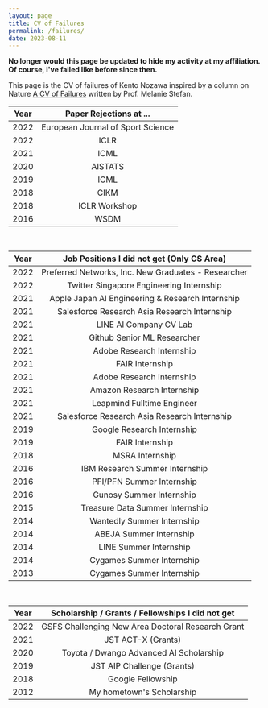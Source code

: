 ```yaml
---
layout: page
title: CV of Failures
permalink: /failures/
date: 2023-08-11
---
```


__No longer would this page be updated to hide my activity at my affiliation. Of course, I've failed like before since then.__

This page is the CV of failures of Kento Nozawa inspired by a column on Nature [A CV of Failures](https://www.nature.com/articles/nj7322-467a) written by Prof. Melanie Stefan.


| Year | Paper Rejections at ... |
|:----:|:----------:|
| 2022 | European Journal of Sport Science |
| 2022 | ICLR |
| 2021 | ICML |
| 2020 | AISTATS |
| 2019 | ICML |
| 2018 | CIKM |
| 2018 | ICLR Workshop |
| 2016 | WSDM |

<br />

| Year | Job Positions I did not get (Only CS Area) |
|:----:|:----------:|
| 2022 | Preferred Networks, Inc. New Graduates - Researcher |
| 2022 | Twitter Singapore Engineering Internship |
| 2021 | Apple Japan AI Engineering & Research Internship |
| 2021 | Salesforce Research Asia Research Internship |
| 2021 | LINE AI Company CV Lab |
| 2021 | Github Senior ML Researcher |
| 2021 | Adobe Research Internship |
| 2021 | FAIR Internship |
| 2021 | Adobe Research Internship |
| 2021 | Amazon Research Internship |
| 2021 | Leapmind Fulltime Engineer |
| 2021 | Salesforce Research Asia Research Internship |
| 2019 | Google Research Internship |
| 2019 | FAIR Internship |
| 2018 | MSRA Internship |
| 2016 | IBM Research Summer Internship |
| 2016 | PFI/PFN Summer Internship |
| 2016 | Gunosy Summer Internship |
| 2015 | Treasure Data Summer Internship |
| 2014 | Wantedly Summer Internship |
| 2014 | ABEJA Summer Internship |
| 2014 | LINE Summer Internship |
| 2014 | Cygames Summer Internship |
| 2013 | Cygames Summer Internship |

<br />

| Year | Scholarship / Grants / Fellowships I did not get |
|:----:|:----------:|
| 2022 | GSFS Challenging New Area Doctoral Research Grant |
| 2021 | JST ACT-X (Grants) |
| 2020 | Toyota / Dwango Advanced AI Scholarship |
| 2019 | JST AIP Challenge (Grants) |
| 2018 | Google Fellowship |
| 2012 | My hometown's Scholarship |
